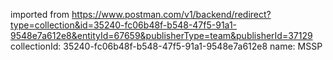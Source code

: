 imported from https://www.postman.com/v1/backend/redirect?type=collection&id=35240-fc06b48f-b548-47f5-91a1-9548e7a612e8&entityId=67659&publisherType=team&publisherId=37129
collectionId: 35240-fc06b48f-b548-47f5-91a1-9548e7a612e8
name: MSSP